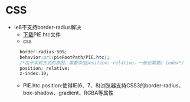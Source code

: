 # CSS
+ ie8不支持border-radius解决
  + [下载](http://css3pie.com/download/)PIE.htc文件
  + css
  ```css
    border-radius:50%;
    behavior:url(pieRootPath/PIE.htc);
    /*由于实现方式的原因，需要添加position: relative，一般也需要z-index*/
    position: relative;
    z-index:10;
  ```
  + PIE.htc position:使得IE(6、7、8)浏览器支持CSS3的border-radius、box-shadow、gradient、RGBA等属性
